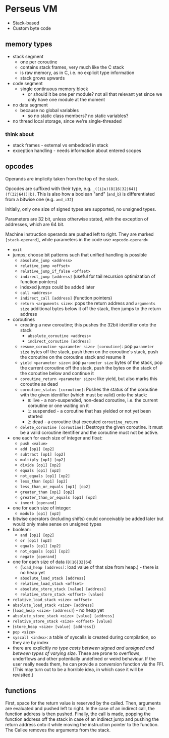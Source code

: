 # Perseus VM

*   Stack-based
*   Custom byte code

## memory types

*   stack segment
    *   one per coroutine
    *   contains stack frames, very much like the C stack
    *   is raw memory, as in C, i.e. no explicit type information
    *   stack grows upwards
*   code segment
    *   single continuous memory block
        *   or should it be one per module? not all that relevant yet since we only have one module at the moment
*   no data segment
    *   because no global variables
        *   so no static class members? no static variables?
*   no thread local storage, since we're single-threaded

### think about

*   stack frames - external vs embedded in stack
*   exception handling - needs information about entered scopes

## opcodes

Operands are implicity taken from the top of the stack.

Opcodes are suffixed with their type, e.g. `_((i|u)(8|16|32|64)|(f(32|64))|b)`. This is also how a boolean "and" (`and_b`) is differentiated from a bitwise one (e.g. `and_i32`)

Initially, only one size of signed types are supported, no unsigned types.

Parameters are 32 bit, unless otherwise stated, with the exception of addresses, which are 64 bit.

Machine instruction operands are pushed left to right. They are marked `[stack-operand]`, while parameters in the code use `<opcode-operand>`

*   `exit`
*   jumps; choose bit patterns such that unified handling is possible
    *   `absolute_jump <address>`
    *   `relative_jump <offset>`
    *   `relative_jump_if_false <offset>`
    *   `indirect_jump [address]` (useful for tail recursion optimization of function pointers)
    *   indexed jumps could be added later
    *   `call <address>`
    *   `indirect_call [address]` (function pointers)
    *   `return <arguments size>`: pops the return address and `arguments size` additional bytes below it off the stack, then jumps to the return address
*   coroutines
    *   creating a new coroutine; this pushes the 32bit identifier onto the stack
        *   `absolute_coroutine <address>`
        *   `indirect_coroutine [address]`
    *   `resume_coroutine <parameter size> [coroutine]`: pop `parameter size` bytes off the stack, push them on the coroutine's stack, push the coroutine on the coroutine stack and resume it
    *   `yield <parameter size>`: pop `parameter size` bytes of the stack, pop the current coroutine off the stack, push the bytes on the stack of the coroutine below and continue it
    *   `coroutine_return <parameter size>`: like yield, but also marks this coroutine as dead
    *   `coroutine_status [coroutine]`: Pushes the status of the coroutine with the given identifier (which must be valid) onto the stack:
        *   `0`: live - a non-suspended, non-dead coroutine, i.e. the current coroutine or one waiting on it
        *   `1`: suspended - a coroutine that has yielded or not yet been started
        *   `2`: dead - a coroutine that executed `coroutine_return`
    *   `delete_coroutine [coroutine]`: Destroys the given coroutine. It must be a valid coroutine itentifier and the coroutine must not be active.
*   one each for each size of integer and float:
    *   `push <value>`
    *   `add [op1] [op2]`
    *   `subtract [op1] [op2]`
    *   `multiply [op1] [op2]`
    *   `divide [op1] [op2]`
    *   `equals [op1] [op2]`
    *   `not_equals [op1] [op2]`
    *   `less_than [op1] [op2]`
    *   `less_than_or_equals [op1] [op2]`
    *   `greater_than [op1] [op2]`
    *   `greater_than_or_equals [op1] [op2]`
    *   `invert [operand]`
*   one for each size of integer:
    *   `modulo [op1] [op2]`
*   bitwise operators (including shifts) could conceivably be added later but would only make sense on unsigned types
*   boolean:
    *   `and [op1] [op2]`
    *   `or [op1] [op2]`
    *   `equals [op1] [op2]`
    *   `not_equals [op1] [op2]`
    *   `negate [operand]`
*   one for each size of data (`8|16|32|64`)
    *   (`load_heap [address]`: load value of that size from heap.) - there is no heap yet
    *   `absolute_load_stack [address]`
    *   `relative_load_stack <offset>`
    *   `absolute_store_stack [value] [address]`
    *   `relative_store_stack <offset> [value]`
*   `relative_load_stack <size> <offset>`
*   `absolute_load_stack <size> [address]`
*   (`load_heap <size> [address]`) - no heap yet
*   `absolute_store_stack <size> [value] [address]`
*   `relative_store_stack <size> <offset> [value]`
*   (`store_heap <size> [value] [address]`)
*   `pop <size>`
*   `syscall <index>`: a table of syscalls is created during compilation, so they are by index 
*   there are explicitly _no type casts between signed and unsigned and between types of varying size_. These are prone to overflows, underflows and other potentially undefined or weird behaviour. If the user really needs them, he can provide a conversion function via the FFI. (This may turn out to be a horrible idea, in which case it will be revisited.)

## functions

First, space for the return value is reserved by the called. Then, arguments are evaluated and pushed left to right. In the case of an indirect call, the function address is then pushed. Finally, the call is made, popping the function address off the stack in case of an indirect jump and pushing the return address onto it while moving the instruction pointer to the function. The Callee removes the arguments from the stack.
